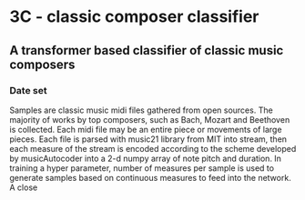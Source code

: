 # 3C - classic composer classifier
## A transformer based classifier of classic music composers 
### Date set
Samples are classic music midi files gathered from open sources. The majority of works by top composers, such as Bach, Mozart and Beethoven is collected. Each midi file may be an entire piece or movements of large pieces. Each file is parsed with music21 library from MIT into stream, then each measure of the stream is encoded according to the scheme developed by musicAutocoder into a 2-d numpy array of note pitch and duration. In training a hyper parameter, number of measures per sample is used to generate samples based on continuous measures to feed into the network. A close 
